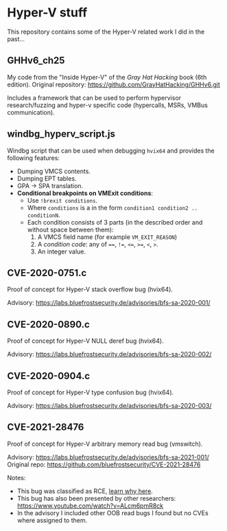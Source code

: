 # Hyper-V stuff

This repository contains some of the Hyper-V related work I did in the past...


## GHHv6_ch25

My code from the "Inside Hyper-V" of the *Gray Hat Hacking* book (6th edition).
Original repository: https://github.com/GrayHatHacking/GHHv6.git

Includes a framework that can be used to perform hypervisor research/fuzzing and hyper-v specific code (hypercalls, MSRs, VMBus communication).


## windbg_hyperv_script.js

Windbg script that can be used when debugging `hvix64` and provides the following features:
- Dumping VMCS contents.
- Dumping EPT tables.
- GPA -> SPA translation.
- **Conditional breakpoints on VMExit conditions**:
  - Use `!brexit conditions`.
  - Where `conditions` is a in the form `condition1 condition2 .. conditionN`.
  - Each condition consists of 3 parts (in the described order and without space between them):
    1. A VMCS field name (for example `VM_EXIT_REASON`)
    2. A *condition code*: any of `==`, `!=`, `<=`, `>=`, `<`, `>`.
    3. An integer value.


## CVE-2020-0751.c

Proof of concept for Hyper-V stack overflow bug (hvix64).

Advisory: https://labs.bluefrostsecurity.de/advisories/bfs-sa-2020-001/


## CVE-2020-0890.c

Proof of concept for Hyper-V NULL deref bug (hvix64).

Advisory: https://labs.bluefrostsecurity.de/advisories/bfs-sa-2020-002/


## CVE-2020-0904.c

Proof of concept for Hyper-V type confusion bug (hvix64).

Advisory: https://labs.bluefrostsecurity.de/advisories/bfs-sa-2020-003/


## CVE-2021-28476

Proof of concept for Hyper-V arbitrary memory read bug (vmswitch).

Advisory: https://labs.bluefrostsecurity.de/advisories/bfs-sa-2021-001/
Original repo: https://github.com/bluefrostsecurity/CVE-2021-28476

Notes:
 - This bug was classified as RCE, [learn why here](https://www.youtube.com/watch?v=uqWiZXMh8TI).
 - This bug has also been presented by other researchers: https://www.youtube.com/watch?v=ALcm6pmR8ck
 - In the advisory I included other OOB read bugs I found but no CVEs where assigned to them.



